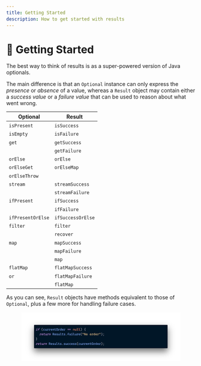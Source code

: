 ```yaml
---
title: Getting Started
description: How to get started with results
---
```


# 🌱 Getting Started

The best way to think of results is as a super-powered version of Java optionals.

The main difference is that an `Optional` instance can only express the _presence_ or _absence_ of a value, whereas a `Result` object may contain either a _success value_ or a _failure value_ that can be used to reason about what went wrong.

| Optional          | Result            |
| ----------------- | ----------------- |
| `isPresent`       | `isSuccess`       |
| `isEmpty`         | `isFailure`       |
| `get`             | `getSuccess`      |
|                   | `getFailure`      |
| `orElse`          | `orElse`          |
| `orElseGet`       | `orElseMap`       |
| `orElseThrow`     |                   |
| `stream`          | `streamSuccess`   |
|                   | `streamFailure`   |
| `ifPresent`       | `ifSuccess`       |
|                   | `ifFailure`       |
| `ifPresentOrElse` | `ifSuccessOrElse` |
| `filter`          | `filter`          |
|                   | `recover`         |
| `map`             | `mapSuccess`      |
|                   | `mapFailure`      |
|                   | `map`             |
| `flatMap`         | `flatMapSuccess`  |
| `or`              | `flatMapFailure`  |
|                   | `flatMap`         |

As you can see, `Result` objects have methods equivalent to those of `Optional`, plus a few more for handling failure cases.

<figure><img src="../../.gitbook/assets/getting-started.png" alt=""><figcaption></figcaption></figure>
